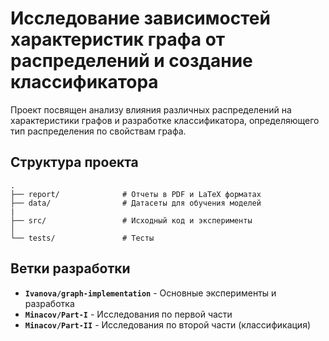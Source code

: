 # Исследование зависимостей характеристик графа от распределений и создание классификатора

Проект посвящен анализу влияния различных распределений на характеристики графов и разработке классификатора, определяющего тип распределения по свойствам графа.

## Структура проекта
```text
.
├── report/              # Отчеты в PDF и LaTeX форматах
├── data/                # Датасеты для обучения моделей
|
├── src/                 # Исходный код и эксперименты
│ 
└── tests/               # Тесты
```
## Ветки разработки

- **`Ivanova/graph-implementation`** - Основные эксперименты и разработка
- **`Minacov/Part-I`** - Исследования по первой части
- **`Minacov/Part-II`** - Исследования по второй части (классификация)
